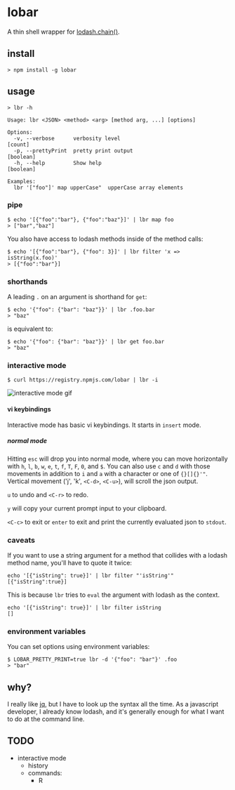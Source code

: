 # lobar

A thin shell wrapper for [lodash.chain()](https://lodash.com/).

## install

```
> npm install -g lobar
```

## usage

```
> lbr -h

Usage: lbr <JSON> <method> <arg> [method arg, ...] [options]

Options:
  -v, --verbose      verbosity level                                     [count]
  -p, --prettyPrint  pretty print output                               [boolean]
  -h, --help         Show help                                         [boolean]

Examples:
  lbr '["foo"]' map upperCase"  upperCase array elements

```
### pipe

```shell
$ echo '[{"foo":"bar"}, {"foo":"baz"}]' | lbr map foo
> ["bar","baz"]
```

You also have access to lodash methods inside of the method calls:

```shell
$ echo '[{"foo":"bar"}, {"foo": 3}]' | lbr filter 'x => isString(x.foo)'
> [{"foo":"bar"}]
```

### shorthands

A leading `.` on an argument is shorthand for `get`:

```shell
$ echo '{"foo": {"bar": "baz"}}' | lbr .foo.bar
> "baz"
```

is equivalent to:

```shell
$ echo '{"foo": {"bar": "baz"}}' | lbr get foo.bar
> "baz"
```

### interactive mode

```shell
$ curl https://registry.npmjs.com/lobar | lbr -i
```

![interactive mode gif](https://raw.githubusercontent.com/sodiumjoe/lobar/master/lobar.gif)

#### vi keybindings

Interactive mode has basic vi keybindings. It starts in `insert` mode.

##### normal mode

Hitting `esc` will drop you into normal mode, where you can move horizontally
with `h`, `l`, `b`, `w`, `e`, `t`, `f`, `T`, `F`, `0`, and `$`. You can also use
`c` and `d` with those movements in addition to `i` and `a` with a character or
one of `{}[]{}'"`. Vertical movement ('j', 'k', `<C-d>`, `<C-u>`), will scroll the
json output.

`u` to undo and `<C-r>` to redo.

`y` will copy your current prompt input to your clipboard.

`<C-c>` to exit or `enter` to exit and print the currently evaluated json to
`stdout`.

### caveats

If you want to use a string argument for a method that collides with a lodash
method name, you'll have to quote it twice:

```shell
echo '[{"isString": true}]' | lbr filter "'isString'"
[{"isString":true}]
```

This is because `lbr` tries to `eval` the argument with lodash as the context.

```shell
echo '[{"isString": true}]' | lbr filter isString
[]
```

### environment variables

You can set options using environment variables:

```shell
$ LOBAR_PRETTY_PRINT=true lbr -d '{"foo": "bar"}' .foo
> "bar"
```

## why?

I really like [jq](https://stedolan.github.io/jq/), but I have to look up the
syntax all the time. As a javascript developer, I already know lodash, and it's
generally enough for what I want to do at the command line.

## TODO

* interactive mode
  - history
  - commands:
    - R
